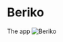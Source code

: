 # Beriko
The app
![Beriko](https://user-images.githubusercontent.com/76263002/233544100-0b7ccc0d-a1df-4851-a44a-1ed170cd8d54.png)
